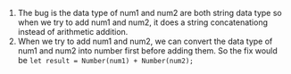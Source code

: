 1. The bug is the data type of num1 and num2 are both string data type so when we try to add num1 and num2, it does a string concatenationg instead of arithmetic addition.
2. When we try to add num1 and num2, we can convert the data type of num1 and num2 into number first before adding them. So the fix would be
`let result = Number(num1) + Number(num2);`
